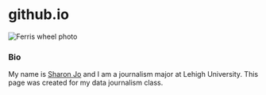 # github.io

![Ferris wheel photo](https://sharonjjo.files.wordpress.com/2021/12/2017-11-22-10.59.26-1.jpg?w=759&h=&zoom=2)

### Bio
My name is [Sharon Jo](https://sharonjjo.wordpress.com/) and I am a journalism major at Lehigh University.
This page was created for my data journalism class.
